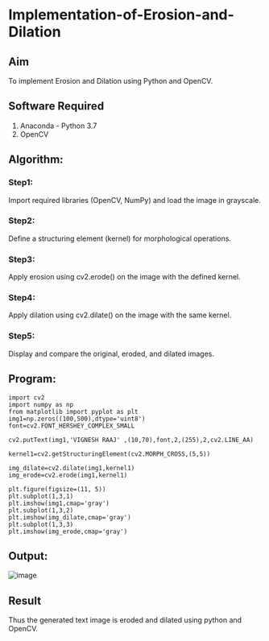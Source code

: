# Implementation-of-Erosion-and-Dilation
## Aim
To implement Erosion and Dilation using Python and OpenCV.
## Software Required
1. Anaconda - Python 3.7
2. OpenCV
## Algorithm:
### Step1:

Import required libraries (OpenCV, NumPy) and load the image in grayscale.

### Step2:

Define a structuring element (kernel) for morphological operations.

### Step3:

Apply erosion using cv2.erode() on the image with the defined kernel.

### Step4:

Apply dilation using cv2.dilate() on the image with the same kernel.

### Step5:

Display and compare the original, eroded, and dilated images.
 
## Program:

``` 
import cv2
import numpy as np
from matplotlib import pyplot as plt
img1=np.zeros((100,500),dtype='uint8')
font=cv2.FONT_HERSHEY_COMPLEX_SMALL

cv2.putText(img1,'VIGNESH RAAJ' ,(10,70),font,2,(255),2,cv2.LINE_AA)

kernel1=cv2.getStructuringElement(cv2.MORPH_CROSS,(5,5))

img_dilate=cv2.dilate(img1,kernel1)
img_erode=cv2.erode(img1,kernel1)

plt.figure(figsize=(11, 5))
plt.subplot(1,3,1)
plt.imshow(img1,cmap='gray')
plt.subplot(1,3,2)
plt.imshow(img_dilate,cmap='gray')
plt.subplot(1,3,3)
plt.imshow(img_erode,cmap='gray')
```
## Output:

![image](https://github.com/user-attachments/assets/e8dcd9d2-e2e7-450c-ba39-afbf679e3562)


## Result
Thus the generated text image is eroded and dilated using python and OpenCV.
